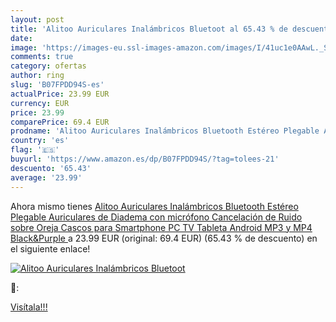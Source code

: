 ```yaml
---
layout: post
title: 'Alitoo Auriculares Inalámbricos Bluetoot al 65.43 % de descuento'
date: 
image: 'https://images-eu.ssl-images-amazon.com/images/I/41uc1e0AAwL._SL200_.jpg'
comments: true
category: ofertas
author: ring
slug: 'B07FPDD94S-es'
actualPrice: 23.99 EUR
currency: EUR
price: 23.99
comparePrice: 69.4 EUR
prodname: 'Alitoo Auriculares Inalámbricos Bluetooth Estéreo Plegable Auriculares de Diadema con micrófono Cancelación de Ruido sobre Oreja Cascos para Smartphone PC TV Tableta Android MP3 y MP4  Black&Purple '
country: 'es'
flag: '🇪🇸'
buyurl: 'https://www.amazon.es/dp/B07FPDD94S/?tag=tolees-21'
descuento: '65.43'
average: '23.99'
---
```


Ahora mismo tienes [Alitoo Auriculares Inalámbricos Bluetooth Estéreo Plegable Auriculares de Diadema con micrófono Cancelación de Ruido sobre Oreja Cascos para Smartphone PC TV Tableta Android MP3 y MP4  Black&Purple ](https://www.amazon.es/dp/B07FPDD94S/?tag=tolees-21) a 23.99 EUR (original: 69.4 EUR) (65.43 %  de descuento) en el siguiente enlace!

[![Alitoo Auriculares Inalámbricos Bluetoot](https://images-eu.ssl-images-amazon.com/images/I/41uc1e0AAwL._SL200_.jpg)](https://www.amazon.es/dp/B07FPDD94S/?tag=tolees-21)

🔎:


[Visítala!!!](https://www.amazon.es/dp/B07FPDD94S/?tag=tolees-21)
